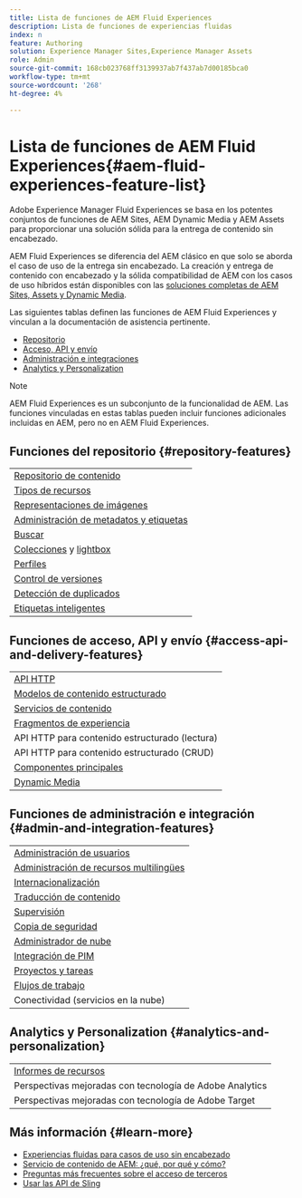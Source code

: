 ```yaml
---
title: Lista de funciones de AEM Fluid Experiences
description: Lista de funciones de experiencias fluidas
index: n
feature: Authoring
solution: Experience Manager Sites,Experience Manager Assets
role: Admin
source-git-commit: 168cb023768ff3139937ab7f437ab7d00185bca0
workflow-type: tm+mt
source-wordcount: '268'
ht-degree: 4%

---
```


# Lista de funciones de AEM Fluid Experiences{#aem-fluid-experiences-feature-list}

Adobe Experience Manager Fluid Experiences se basa en los potentes conjuntos de funciones de AEM Sites, AEM Dynamic Media y AEM Assets para proporcionar una solución sólida para la entrega de contenido sin encabezado.

AEM Fluid Experiences se diferencia del AEM clásico en que solo se aborda el caso de uso de la entrega sin encabezado. La creación y entrega de contenido con encabezado y la sólida compatibilidad de AEM con los casos de uso híbridos están disponibles con las [soluciones completas de AEM Sites, Assets y Dynamic Media](https://experienceleague.adobe.com/docs/experience-manager-65-lts/user-guide/home.html).

Las siguientes tablas definen las funciones de AEM Fluid Experiences y vinculan a la documentación de asistencia pertinente.

* [Repositorio](#repository-features)
* [Acceso, API y envío](#access-api-and-delivery-features)
* [Administración e integraciones](#admin-and-integration-features)
* [Analytics y Personalization](#analytics-and-personalization)

>[!NOTE]
>
>AEM Fluid Experiences es un subconjunto de la funcionalidad de AEM. Las funciones vinculadas en estas tablas pueden incluir funciones adicionales incluidas en AEM, pero no en AEM Fluid Experiences.

## Funciones del repositorio {#repository-features}

|  |
|---|
| [Repositorio de contenido](/help/assets/manage-assets.md) |
| [Tipos de recursos](/help/assets/assets-formats.md) |
| [Representaciones de imágenes](/help/assets/image-presets.md) |
| [Administración de metadatos y etiquetas](/help/assets/metadata.md) |
| [Buscar](/help/assets/manage-assets.md) |
| [Colecciones](/help/assets/manage-assets.md) y [lightbox](/help/assets/light-box.md) |
| [Perfiles](/help/assets/processing-profiles.md) |
| [Control de versiones](/help/assets/manage-assets.md) |
| [Detección de duplicados](/help/assets/duplicate-detection.md) |
| [Etiquetas inteligentes](/help/assets/enhanced-smart-tags.md) |

## Funciones de acceso, API y envío {#access-api-and-delivery-features}

|  |
|---|
| [API HTTP](/help/assets/mac-api-assets.md) |
| [Modelos de contenido estructurado](/help/assets/content-fragments/content-fragments.md) |
| [Servicios de contenido](https://experienceleague.adobe.com/docs/experience-manager-learn/getting-started-with-aem-headless/overview.html?lang=es) |
| [Fragmentos de experiencia](/help/sites-authoring/experience-fragments.md) |
| API HTTP para contenido estructurado (lectura) |
| API HTTP para contenido estructurado (CRUD) |
| [Componentes principales](https://experienceleague.adobe.com/docs/experience-manager-core-components/using/introduction.html?lang=es) |
| [Dynamic Media](/help/assets/dynamic-media.md) |

## Funciones de administración e integración {#admin-and-integration-features}

|  |
|---|
| [Administración de usuarios](/help/sites-administering/user-group-ac-admin.md) |
| [Administración de recursos multilingües](/help/assets/multilingual-assets.md) |
| [Internacionalización](/help/sites-developing/i18n.md) |
| [Traducción de contenido](/help/sites-administering/translation.md) |
| [Supervisión](/help/sites-deploying/monitoring-and-maintaining.md) |
| [Copia de seguridad](/help/sites-administering/backup-and-restore.md) |
| [Administrador de nube](https://experienceleague.adobe.com/docs/experience-manager-cloud-manager/content/introduction.html?lang=es) |
| [Integración de PIM](/help/sites-authoring/managing-product-information.md) |
| [Proyectos y tareas](/help/sites-authoring/projects.md) |
| [Flujos de trabajo](/help/sites-administering/workflows-starting.md) |
| Conectividad (servicios en la nube) |

## Analytics y Personalization {#analytics-and-personalization}

|  |
|---|
| [Informes de recursos](/help/assets/asset-reports.md) |
| Perspectivas mejoradas con tecnología de Adobe Analytics |
| Perspectivas mejoradas con tecnología de Adobe Target |

## Más información {#learn-more}

* [Experiencias fluidas para casos de uso sin encabezado](https://experienceleague.adobe.com/docs/experience-manager-gems-events/gems/gems2017/aem-headless-usecases.html)
* [Servicio de contenido de AEM: ¿qué, por qué y cómo?](https://experienceleague.adobe.com/docs/experience-manager-learn/getting-started-with-aem-headless/content-services/overview.html)
* [Preguntas más frecuentes sobre el acceso de terceros](https://experienceleague.adobe.com/docs/experience-manager-learn/getting-started-with-aem-headless/content-services/chapter-7.html)
* [Usar las API de Sling](https://experienceleague.adobe.com/docs/experience-manager-learn/getting-started-wknd-tutorial-develop/project-archetype/component-basics.html#sling-models)
